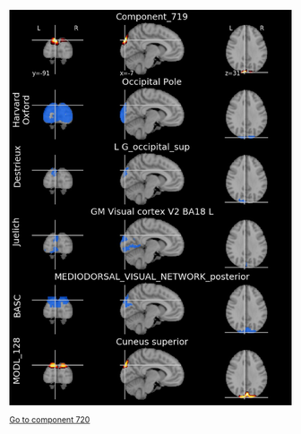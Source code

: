 


![719](preliminary/719.jpg "Component 719")

[Go to component 720](https://parietal-inria.github.io/MODL_atlas/1024/720 "Component 720")